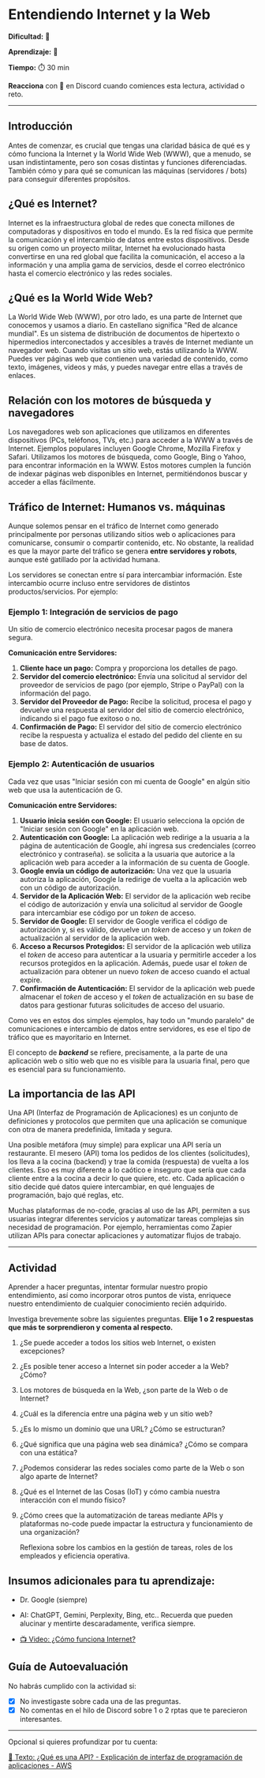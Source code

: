 # Entendiendo Internet y la Web

**Dificultad:** 🌻 

**Aprendizaje:** 🍯 

**Tiempo:** ⏱️ 30 min

**Reacciona** con 👀 en Discord cuando comiences esta lectura, actividad o reto.

---

## Introducción

Antes de comenzar, es crucial que tengas una claridad básica de qué es y cómo funciona la Internet y la World Wide Web (WWW), que a menudo, se usan indistintamente, pero son cosas distintas y funciones diferenciadas. También cómo y para qué se comunican las máquinas (servidores / bots) para conseguir diferentes propósitos.

## ¿Qué es Internet?

Internet es la infraestructura global de redes que conecta millones de computadoras y dispositivos en todo el mundo. Es la red física que permite la comunicación y el intercambio de datos entre estos dispositivos. Desde su origen como un proyecto militar, Internet ha evolucionado hasta convertirse en una red global que facilita la comunicación, el acceso a la información y una amplia gama de servicios, desde el correo electrónico hasta el comercio electrónico y las redes sociales.

## ¿Qué es la World Wide Web?

La World Wide Web (WWW), por otro lado, es una parte de Internet que conocemos y usamos a diario. En castellano significa "Red de alcance mundial". Es un sistema de distribución de documentos de hipertexto o hipermedios interconectados y accesibles a través de Internet mediante un navegador web. Cuando visitas un sitio web, estás utilizando la WWW. Puedes ver páginas web que contienen una variedad de contenido, como texto, imágenes, videos y más, y puedes navegar entre ellas a través de enlaces.

## Relación con los motores de búsqueda y navegadores

Los navegadores web son aplicaciones que utilizamos en diferentes dispositivos (PCs, teléfonos, TVs, etc.) para acceder a la WWW a través de Internet. Ejemplos populares incluyen Google Chrome, Mozilla Firefox y Safari. Utilizamos los motores de búsqueda, como Google, Bing o Yahoo, para encontrar información en la WWW. Estos motores cumplen la función de indexar páginas web disponibles en Internet, permitiéndonos buscar y acceder a ellas fácilmente.

## Tráfico de Internet: Humanos vs. máquinas

Aunque solemos pensar en el tráfico de Internet como generado principalmente por personas utilizando sitios web o aplicaciones  para comunicarse, consumir o compartir contenido, etc. No obstante, la realidad es que la mayor parte del tráfico se genera **entre servidores y robots**, aunque esté gatillado por la actividad humana.

Los servidores se conectan entre sí para intercambiar información. Este intercambio ocurre incluso entre servidores de distintos productos/servicios. Por ejemplo:

### Ejemplo 1: Integración de servicios de pago

Un sitio de comercio electrónico necesita procesar pagos de manera segura.

**Comunicación entre Servidores:**

1. **Cliente hace un pago:** Compra y proporciona los detalles de pago.
2. **Servidor del comercio electrónico:** Envía una solicitud al servidor del proveedor de servicios de pago (por ejemplo, Stripe o PayPal) con la información del pago.
3. **Servidor del Proveedor de Pago:** Recibe la solicitud, procesa el pago y devuelve una respuesta al servidor del sitio de comercio electrónico, indicando si el pago fue exitoso o no.
4. **Confirmación de Pago:** El servidor del sitio de comercio electrónico recibe la respuesta y actualiza el estado del pedido del cliente en su base de datos.

### Ejemplo 2: Autenticación de usuarios

Cada vez que usas "Iniciar sesión con mi cuenta de Google" en algún sitio web que usa la autenticación de G.

**Comunicación entre Servidores:**

1. **Usuario inicia sesión con Google:** El usuario selecciona la opción de "Iniciar sesión con Google" en la aplicación web.
2. **Autenticación con Google:** La aplicación web redirige a la usuaria a la página de autenticación de Google, ahí ingresa sus credenciales (correo electrónico y contraseña). se solicita a la usuaria que autorice a la aplicación web para acceder a la información de su cuenta de Google.
3. **Google envía un código de autorización:** Una vez que la usuaria autoriza la aplicación, Google la redirige de vuelta a la aplicación web con un código de autorización.
4. **Servidor de la Aplicación Web:** El servidor de la aplicación web recibe el código de autorización y envía una solicitud al servidor de Google para intercambiar ese código por un *token* de acceso.
5. **Servidor de Google:** El servidor de Google verifica el código de autorización y, si es válido, devuelve un *token* de acceso y un *token* de actualización al servidor de la aplicación web.
6. **Acceso a Recursos Protegidos:** El servidor de la aplicación web utiliza el *token* de acceso para autenticar a la usuaria y permitirle acceder a los recursos protegidos en la aplicación. Además, puede usar el *token* de actualización para obtener un nuevo *token* de acceso cuando el actual expire.
7. **Confirmación de Autenticación:** El servidor de la aplicación web puede almacenar el *token* de acceso y el *token* de actualización en su base de datos para gestionar futuras solicitudes de acceso del usuario.

Como ves en estos dos simples ejemplos, hay todo un "mundo paralelo" de comunicaciones e intercambio de datos entre servidores, es ese el tipo de tráfico que es mayoritario en Internet.

El concepto de ***backend*** se refiere, precisamente, a la parte de una aplicación web o sitio web que no es visible para la usuaria final, pero que es esencial para su funcionamiento.

## La importancia de las API

Una API (Interfaz de Programación de Aplicaciones) es un conjunto de definiciones y protocolos que permiten que una aplicación se comunique con otra de manera predefinida, limitada y segura. 

Una posible metáfora (muy simple) para explicar una API sería un restaurante. El mesero (API) toma los pedidos de los clientes (solicitudes), los lleva a la cocina (backend) y trae la comida (respuesta) de vuelta a los clientes. Eso es muy diferente a lo caótico e inseguro que sería que cada cliente entre a la cocina a decir lo que quiere, etc. etc. Cada aplicación o sitio decide qué datos quiere intercambiar, en qué lenguajes de programación, bajo qué reglas, etc.

Muchas plataformas de no-code, gracias al uso de las API, permiten a sus usuarias integrar diferentes servicios y automatizar tareas complejas sin necesidad de programación. Por ejemplo, herramientas como Zapier utilizan APIs para conectar aplicaciones y automatizar flujos de trabajo.

---

## Actividad

Aprender a hacer preguntas, intentar formular nuestro propio entendimiento, así como incorporar otros puntos de vista, enriquece nuestro entendimiento de cualquier conocimiento recién adquirido.

Investiga brevemente sobre las siguientes preguntas. **Elije 1 o 2 respuestas que más te sorprendieron y comenta al respecto.**

1. ¿Se puede acceder a todos los sitios web Internet, o existen excepciones?

2. ¿Es posible tener acceso a Internet sin poder acceder a la Web? ¿Cómo?

3. Los motores de búsqueda en la Web, ¿son parte de la Web o de Internet?

4. ¿Cuál es la diferencia entre una página web y un sitio web?

5. ¿Es lo mismo un dominio que una URL? ¿Cómo se estructuran?

6. ¿Qué significa que una página web sea dinámica? ¿Cómo se compara con una estática?

7. ¿Podemos considerar las redes sociales como parte de la Web o son algo aparte de Internet?

8. ¿Qué es el Internet de las Cosas (IoT) y cómo cambia nuestra interacción con el mundo físico?

9. ¿Cómo crees que la automatización de tareas mediante APIs y plataformas no-code puede impactar la estructura y funcionamiento de una organización?
   
   Reflexiona sobre los cambios en la gestión de tareas, roles de los empleados y eficiencia operativa.

## Insumos adicionales para tu aprendizaje:

- Dr. Google (siempre)

- AI: ChatGPT, Gemini, Perplexity, Bing, etc.. Recuerda que pueden alucinar y mentirte descaradamente, verifica siempre.

- [📺 Video: ¿Cómo funciona Internet?](https://www.youtube.com/watch?v=-InB0vz_Mec)

## Guía de Autoevaluación

No habrás cumplido con la actividad si:

- [x] No investigaste sobre cada una de las preguntas.
- [x] No comentas en el hilo de Discord sobre 1 o 2 rptas que te parecieron interesantes.

---

Opcional si quieres profundizar por tu cuenta:

[📄 Texto: ¿Qué es una API? - Explicación de interfaz de programación de aplicaciones - AWS](https://aws.amazon.com/es/what-is/api/)


